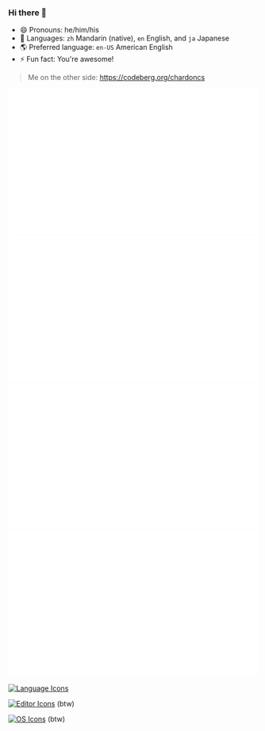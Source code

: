 ### Hi there 👋

- 😄 Pronouns: he/him/his
- 🙊 Languages: `zh` Mandarin (native), `en` English, and `ja` Japanese
- 🌎️ Preferred language: `en-US` American English
- ⚡️ Fun fact: You're awesome!

> Me on the other side: https://codeberg.org/chardoncs

![](https://raw.githubusercontent.com/chardoncs/github-stats/refs/heads/master/generated/overview.svg#gh-dark-mode-only)
![](https://raw.githubusercontent.com/chardoncs/github-stats/refs/heads/master/generated/overview.svg#gh-light-mode-only)
![](https://raw.githubusercontent.com/chardoncs/github-stats/1a69f06634b5231a2dcfefdd85388ea9b247a281/generated/languages.svg#gh-dark-mode-only)
![](https://raw.githubusercontent.com/chardoncs/github-stats/1a69f06634b5231a2dcfefdd85388ea9b247a281/generated/languages.svg#gh-light-mode-only)

[![Language Icons](https://skillicons.dev/icons?i=c,cpp,rust,go,js,ts,python,lua,julia,ruby,zig)](https://skillicons.dev)

[![Editor Icons](https://skillicons.dev/icons?i=neovim)](https://skillicons.dev)  (btw)

[![OS Icons](https://skillicons.dev/icons?i=arch)](https://skillicons.dev)  (btw)
